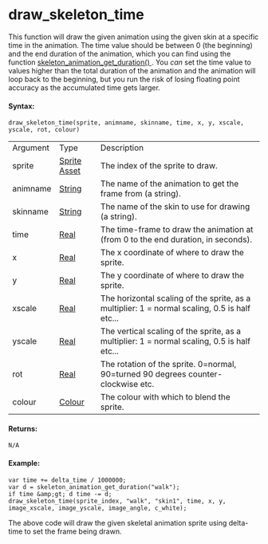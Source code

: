 # draw_skeleton_time

This function will draw the given animation using the given skin at a
specific time in the animation. The time value should be between 0 (the
beginning) and the end duration of the animation, which you can find
using the function [ skeleton_animation_get_duration()
](../Animation/skeleton_animation_get_duration) . You *can* set the
time value to values higher than the total duration of the animation and
the animation will loop back to the beginning, but you run the risk of
losing floating point accuracy as the accumulated time gets larger.

#### Syntax:

``` gml
draw_skeleton_time(sprite, animname, skinname, time, x, y, xscale, yscale, rot, colour)
```

|          |                                                                                                                 |                                                                                               |
|----------|-----------------------------------------------------------------------------------------------------------------|-----------------------------------------------------------------------------------------------|
| Argument | Type                                                                                                            | Description                                                                                   |
| sprite   |  [Sprite Asset](../../../../../../../The_Asset_Editors/Sprites)                                             | The index of the sprite to draw.                                                              |
| animname |  [String](../../../../../../../GameMaker_Language/GML_Overview/Data_Types)                                  | The name of the animation to get the frame from (a string).                                   |
| skinname |  [String](../../../../../../../GameMaker_Language/GML_Overview/Data_Types)                                  | The name of the skin to use for drawing (a string).                                           |
| time     |  [Real](../../../../../../../GameMaker_Language/GML_Overview/Data_Types)                                    | The time-frame to draw the animation at (from 0 to the end duration, in seconds).             |
| x        |  [Real](../../../../../../../GameMaker_Language/GML_Overview/Data_Types)                                    | The x coordinate of where to draw the sprite.                                                 |
| y        |  [Real](../../../../../../../GameMaker_Language/GML_Overview/Data_Types)                                    | The y coordinate of where to draw the sprite.                                                 |
| xscale   |  [Real](../../../../../../../GameMaker_Language/GML_Overview/Data_Types)                                    | The horizontal scaling of the sprite, as a multiplier: 1 = normal scaling, 0.5 is half etc... |
| yscale   |  [Real](../../../../../../../GameMaker_Language/GML_Overview/Data_Types)                                    | The vertical scaling of the sprite, as a multiplier: 1 = normal scaling, 0.5 is half etc...   |
| rot      |  [Real](../../../../../../../GameMaker_Language/GML_Overview/Data_Types)                                    | The rotation of the sprite. 0=normal, 90=turned 90 degrees counter-clockwise etc.             |
| colour   |  [Colour](../../../../../../../GameMaker_Language/GML_Reference/Drawing/Colour_And_Alpha/Colour_And_Alpha)  | The colour with which to blend the sprite.                                                    |

#### Returns:

``` gml
N/A
```

#### Example:

``` gml
var time += delta_time / 1000000;
var d = skeleton_animation_get_duration("walk");
if time &amp;gt; d time -= d;
draw_skeleton_time(sprite_index, "walk", "skin1", time, x, y, image_xscale, image_yscale, image_angle, c_white);
```

The above code will draw the given skeletal animation sprite using
delta-time to set the frame being drawn.
